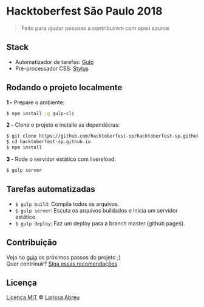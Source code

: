﻿# Hacktoberfest São Paulo 2018

> Feito para ajudar pessoas a contribuirem com open source

## Stack

- Automatizador de tarefas: [Gulp](http://gulpjs.com)
- Pré-processador CSS: [Stylus](http://stylus-lang.com/)

## Rodando o projeto localmente

**1 -** Prepare o ambiente:

```sh
$ npm install -g gulp-cli
```

**2 -** Clone o projeto e installe as dependêcias:

```sh
$ git clone https://github.com/hacktoberfest-sp/hacktoberfest-sp.github.io.git
$ cd hacktoberfest-sp.github.io
$ npm install
```

**3 -** Rode o servidor estático com livereload:

```sh
$ gulp server
```

## Tarefas automatizadas

- `$ gulp build`: Compila todos os arquivos.
- `$ gulp server`: Escuta os arquivos buildados e inicia um servidor estático.
- `$ gulp deploy`: Faz um deploy para a branch master (github pages).

## Contribuição

Veja no [guia](https://github.com/hacktoberfest-sp/hacktoberfest-sp.github.io/issues) os próximos passos do projeto ;)
<br>
Quer contrinuir? [Siga essas recomendações](https://github.com/hacktoberfest-sp/hacktoberfest-sp.github.io/blob/master/CONTRIBUTING.md).

## Licença

[Licença MIT](https://github.com/hacktoberfest-sp/hacktoberfest-sp.github.io/blob/master/LICENSE.md) © [Larissa Abreu](http://larissaabreu.github.io/)
